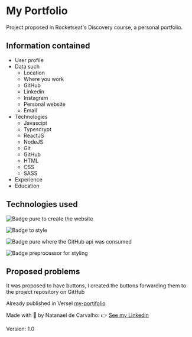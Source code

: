 # My Portfolio

Project proposed in Rocketseat's Discovery course, a personal portfolio.

## Information contained
  - User profile
  - Data such
    - Location
    - Where you work
    - GitHub
    - Linkedin
    - Instagram
    - Personal website
    - Email
  - Technologies
    - Javascipt
    - Typescrypt
    - ReactJS
    - NodeJS
    - Git
    - GitHub
    - HTML
    - CSS
    - SASS
  - Experience
  - Education

## Technologies used
![Badge](https://img.shields.io/static/v1?label=&message=HTML&color=e34c26) pure to create the website

![Badge](https://img.shields.io/static/v1?label=&message=CSS&color=563d7c) to style

![Badge](https://img.shields.io/static/v1?label=&message=JavaScript&color=f1e05a) 
pure where the GitHub api was consumed

![Badge](https://img.shields.io/static/v1?label=&message=SASS&color=c6538c) preprocessor for styling

## Proposed problems

It was proposed to have buttons, I created the buttons forwarding them to the project repository on GitHub

Already published in Versel [my-portifolio](https://my-portifolio-tau.vercel.app/)

Made with 💜 by Natanael de Carvalho: 👉 [See my Linkedin](https://www.linkedin.com/in/natanael-de-carvalho/)

Version: 1.0